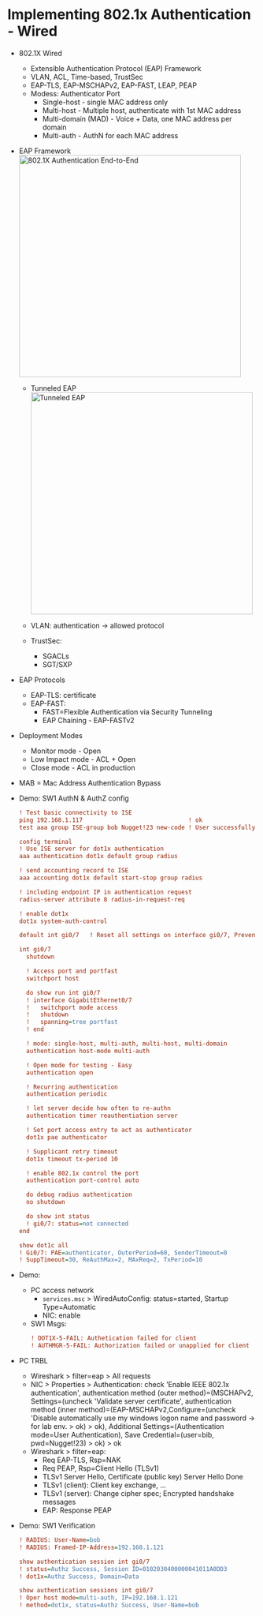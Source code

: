 # Implementing 802.1x Authentication - Wired

+ 802.1X Wired
    + Extensible Authentication Protocol (EAP) Framework
    + VLAN, ACL, Time-based, TrustSec
    + EAP-TLS, EAP-MSCHAPv2, EAP-FAST, LEAP, PEAP
    + Modess: Authenticator Port
        + Single-host - single MAC address only
        + Multi-host - Multiple host, authenticate with 1st MAC address
        + Multi-domain (MAD) - Voice + Data, one MAC address per domain
        + Multi-auth - AuthN for each MAC address

+ EAP Framework
    <a href="https://help.ubnt.com/hc/en-us/articles/115007253447-Intro-to-Networking-AAA-802-1X-EAP-RADIUS">
        <br/><img src="https://help.ubnt.com/hc/article_attachments/115025199848/Untitled_2.png" alt="802.1X Authentication End-to-End" width="450">
    </a>

    + Tunneled EAP
        <a href="http://apprize.info/network/ccnp_3/4.html">
            <br/><img src="http://apprize.info/network/ccnp_3/ccnp_3.files/image045.jpg" alt="Tunneled EAP" width="450">
        </a>

    +  VLAN: authentication -> allowed protocol
    + TrustSec: 
        + SGACLs
        + SGT/SXP

+ EAP Protocols
    + EAP-TLS: certificate
    + EAP-FAST: 
        + FAST=Flexible Authentication via Security Tunneling
        + EAP Chaining - EAP-FASTv2

+ Deployment Modes
    + Monitor mode - Open
    + Low Impact mode - ACL + Open
    + Close mode - ACL in production

+ MAB = Mac Address Authentication Bypass

+ Demo: SW1 AuthN & AuthZ config
    ```cfg
    ! Test basic connectivity to ISE 
    ping 192.168.1.117                              ! ok
    test aaa group ISE-group bob Nugget!23 new-code ! User successfully authenticated

    config terminal
    ! Use ISE server for dot1x authentication
    aaa authentication dot1x default group radius

    ! send accounting record to ISE
    aaa accounting dot1x default start-stop group radius

    ! including endpoint IP in authentication request
    radius-server attribute 8 radius-in-request-req

    ! enable dot1x
    dot1x system-auth-control

    default int gi0/7   ! Reset all settings on interface gi0/7, Prevent using in Production env.

    int gi0/7
      shutdown

      ! Access port and portfast
      switchport host

      do show run int gi0/7
      ! interface GigabitEthernet0/7
      !   switchport mode access
      !   shutdown
      !   spanning=tree portfast
      ! end

      ! mode: single-host, multi-auth, multi-host, multi-domain
      authentication host-mode multi-auth

      ! Open mode for testing - Easy
      authentication open

      ! Recurring authentication
      authentication periodic

      ! let server decide how often to re-authn
      authentication timer reauthentiation server

      ! Set port access entry to act as authenticator
      dot1x pae authenticator

      ! Supplicant retry timeout
      dot1x timeout tx-period 10

      ! enable 802.1x control the port
      authentication port-control auto

      do debug radius authentication
      no shutdown

      do show int status
      ! gi0/7: status=not connected
    end

    show dot1c all
    ! Gi0/7: PAE=authenticator, OuterPeriod=60, SenderTimeout=0
    ! SuppTimeout=30, ReAuthMax=2, MAxReq=2, TxPeriod=10
    ```

+ Demo: 
    + PC access network
        + `services.msc` > WiredAutoConfig: status=started, Startup Type=Automatic
        + NIC: enable
    + SW1 Msgs:
        ```cfg
        ! DOT1X-5-FAIL: Authetication failed for client
        ! AUTHMGR-5-FAIL: Authorization failed or unapplied for client
        ```

+ PC TRBL
    + Wireshark > filter=eap > All requests
    + NIC > Properties > Authentication: check 'Enable IEEE 802.1x authentication', authentication method (outer method)=(MSCHAPv2, Settings=(uncheck 'Validate server certificate', authentication method (inner method)=(EAP-MSCHAPv2,Configure=(uncheck 'Disable automatically use my windows logon name and password -> for lab env. > ok) > ok), Additional Settings=(Authentication mode=User Authentication), Save Credential=(user=bib, pwd=Nugget!23) > ok) > ok
    + Wireshark > filter=eap:
        + Req EAP-TLS, Rsp=NAK
        + Req PEAP, Rsp=Client Hello (TLSv1)
        + TLSv1 Server Hello, Certificate (public key) Server Hello Done
        + TLSv1 (client): Client key exchange, ...
        + TLSv1 (server): Change cipher spec; Encrypted handshake messages
        + EAP: Response PEAP

+ Demo: SW1 Verification
    ```cfg
    ! RADIUS: User-Name=bob
    ! RADIUS: Framed-IP-Address=192.168.1.121
    
    show authentication session int gi0/7
    ! status=Authz Success, Session ID=0102030400000041011A0DD3
    ! dot1x=Authz Success, Domain=Data

    show authentication sessions int gi0/7
    ! Oper host mode=multi-auth, IP=192.168.1.121
    ! method=dot1x, status=Authz Success, User-Name=bob



